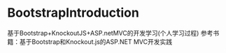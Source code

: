 # BootstrapIntroduction
基于Bootstrap+KnockoutJS+ASP.netMVC的开发学习(个人学习过程)
	参考书籍：基于Bootstrap和Knockout.js的ASP.NET MVC开发实践